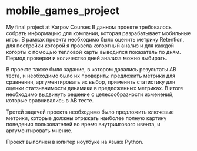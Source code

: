 # mobile_games_project
My final project at Karpov Courses
В данном проекте требовалось собрать информацию для компании, которая разрабатывает мобильные игры. В рамках проекта необходимо было оценить метрику Retention, для постройки которой я провела когортный анализ и для каждой когорты с помощью тепловой карты выводился показатель по дням. Период проверки и количество дней анализа можно выбирать.

В проекте также было задание, в котором давались результаты AB теста, и необходимо было их проверить: предложить метрики для сравнения, аргументировать их выбор, применить статистику для оценки статзначимости динамики в предложенных метриках. В итоге необходимо выдвинуть решение о целесообразности изменений, которые сравнивались в AB тесте.

Третей задачей проекта необходимо было предложить ключевые метрики, которые должны отражать наиболее полную картину поведения пользователей во время внутриигового ивента, и аргументировать мнение.

Проект выполнен в юпитер ноутбуке на языке Python. 
